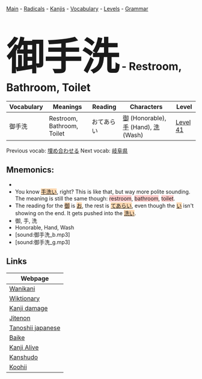 <style> bigfont {font-size: 100px}</style>
[Main](../README.md) -
[Radicals](../radicals.md) -
[Kanjis](../kanjis.md) -
[Vocabulary](../vocabulary.md) -
[Levels](../levels.md) -
[Grammar](../grammar.md)
# <bigfont> 御手洗</bigfont> - Restroom, Bathroom, Toilet 

| Vocabulary | Meanings | Reading | Characters | Level |
| --- | --- | --- | --- | --- |
| 御手洗 | Restroom, Bathroom, Toilet | おてあらい |  [御](../kanjis/御.md) (Honorable), [手](../kanjis/手.md) (Hand), [洗](../kanjis/洗.md) (Wash) | [Level 41](../levels/wk_level41.md) |

Previous vocab: [埋め合わせる](埋め合わせる.md) Next vocab: [岐阜県](岐阜県.md) 

## Mnemonics:

* 
* You know <span style="background-color:#fed8b1"> [手洗い](https://jisho.org/search/手洗い)</span>, right? This is like that, but way more polite sounding. The meaning is still the same though: <span style="background-color:#ffcccb"> restroom</span>, <span style="background-color:#ffcccb"> bathroom</span>, <span style="background-color:#ffcccb"> toilet</span>.
* The reading for the <span style="background-color:#fed8b1"> [御](https://jisho.org/search/御)</span> is <span style="background-color:#fed8b1"> [お](https://jisho.org/search/お)</span>, the rest is <span style="background-color:#fed8b1"> [てあらい](https://jisho.org/search/てあらい)</span>, even though the <span style="background-color:#fed8b1"> [い](https://jisho.org/search/い)</span> isn't showing on the end. It gets pushed into the <span style="background-color:#fed8b1"> [洗い](https://jisho.org/search/洗い)</span>.
* 御, 手, 洗
* Honorable, Hand, Wash
* [sound:御手洗_b.mp3]
* [sound:御手洗_g.mp3]


## Links 

| Webpage |
| --- |
| [Wanikani          ](https://www.wanikani.com/kanji/御手洗) |
| [Wiktionary        ](https://en.wiktionary.org/wiki/御手洗) |
| [Kanji damage      ](http://www.kanjidamage.com/kanji/search?utf8=✓&q=御手洗) |
| [Jitenon           ](https://jitenon.com/kanji/御手洗) |
| [Tanoshii japanese ](https://www.tanoshiijapanese.com/dictionary/kanji.cfm?k=御手洗) |
| [Baike             ](https://baike.baidu.com/item/御手洗) |
| [Kanji Alive       ](https://app.kanjialive.com/御手洗) |
| [Kanshudo          ](https://www.kanshudo.com/searchmn?q=御手洗) |
| [Koohii            ](https://kanji.koohii.com/study/kanji/御手洗) |
